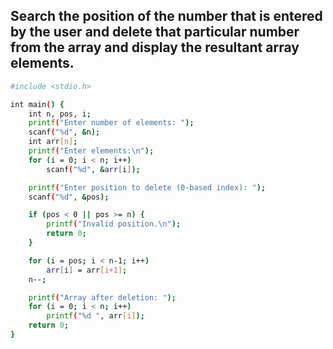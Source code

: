 ## Search the position of the number that is entered by the user and delete that particular number from the array and display the resultant array elements. 

```bash
#include <stdio.h>

int main() {
    int n, pos, i;
    printf("Enter number of elements: ");
    scanf("%d", &n);
    int arr[n];
    printf("Enter elements:\n");
    for (i = 0; i < n; i++)
        scanf("%d", &arr[i]);

    printf("Enter position to delete (0-based index): ");
    scanf("%d", &pos);

    if (pos < 0 || pos >= n) {
        printf("Invalid position.\n");
        return 0;
    }

    for (i = pos; i < n-1; i++)
        arr[i] = arr[i+1];
    n--;

    printf("Array after deletion: ");
    for (i = 0; i < n; i++)
        printf("%d ", arr[i]);
    return 0;
}
```
